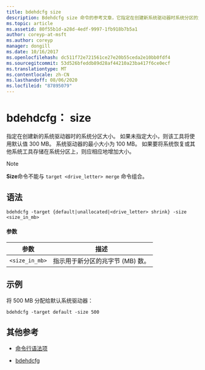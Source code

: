 ```yaml
---
title: bdehdcfg size
description: Bdehdcfg size 命令的参考文章，它指定在创建新系统驱动器时系统分区的大小。
ms.topic: article
ms.assetid: 80f55b1d-a28d-4edf-9997-1fb918b7b5a1
author: coreyp-at-msft
ms.author: coreyp
manager: dongill
ms.date: 10/16/2017
ms.openlocfilehash: dc511f72e721561ce27e20b55ceda2e10bb0fdf4
ms.sourcegitcommit: 53d526bfeddb89d28af44210a23ba417f6ce0ecf
ms.translationtype: MT
ms.contentlocale: zh-CN
ms.lasthandoff: 08/06/2020
ms.locfileid: "87895079"
---
```

# <a name="bdehdcfg-size"></a>bdehdcfg： size

指定在创建新的系统驱动器时的系统分区大小。 如果未指定大小，则该工具将使用默认值 300 MB。 系统驱动器的最小大小为 100 MB。 如果要将系统恢复或其他系统工具存储在系统分区上，则应相应地增加大小。

> [!NOTE]
> **Size**命令不能与 `target <drive_letter> merge` 命令组合。

## <a name="syntax"></a>语法

```
bdehdcfg -target {default|unallocated|<drive_letter> shrink} -size <size_in_mb>
```

#### <a name="parameters"></a>参数

| 参数 | 描述 |
| --------- | ----------- |
| `<size_in_mb>` | 指示用于新分区的兆字节 (MB) 数。 |

## <a name="examples"></a>示例

将 500 MB 分配给默认系统驱动器：

```
bdehdcfg -target default -size 500
```

## <a name="additional-references"></a>其他参考

- [命令行语法项](command-line-syntax-key.md)

- [bdehdcfg](bdehdcfg.md)
